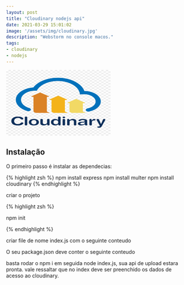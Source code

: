 ```yaml
---
layout: post
title: "Cloudinary nodejs api"
date: 2021-03-29 15:01:02
image: '/assets/img/cloudinary.jpg'
description: "Webstorm no console macos."
tags:
- cloudinary
- nodejs
---
```


<img src="/assets/img/cloudinary.jpg" style="width: 286px; height: 180px;">


## Instalação

<p> O primeiro passo é instalar as dependecias:</p>
{% highlight zsh %}
npm install express
npm install multer
npm install cloudinary
{% endhighlight %}

<br>

<p> criar o projeto</p>

{% highlight zsh %}

npm init

{% endhighlight %}

<p>criar file de nome index.js com o seguinte conteudo</p>

<script src="https://gist.github.com/Ahnix/2b5c97a3cfbdd0acb9fbcf146aa783b1.js"></script>

<p>O seu package.json deve conter o seguinte conteudo</p>

<script src="https://gist.github.com/Ahnix/f6ca86cae9133bb42475ed22238b150e.js"></script>

<p>basta rodar o npm i em seguida node index.js, sua api de upload estara pronta.
vale ressaltar que no index deve ser preenchido os dados de acesso ao cloudinary.
</p>

